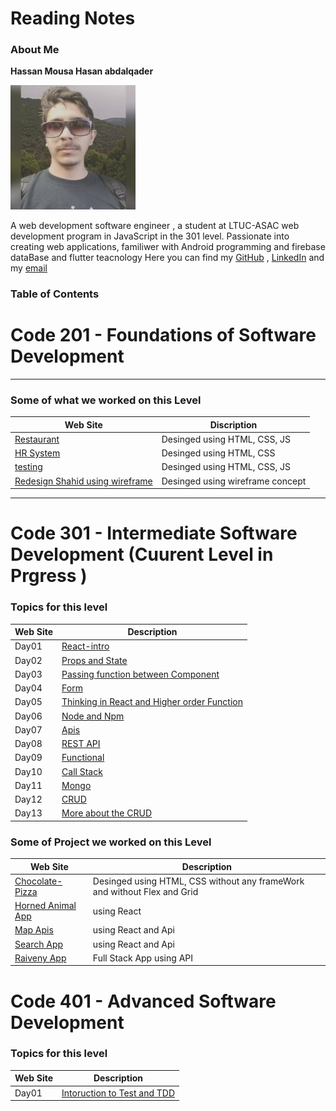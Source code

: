 # Reading Notes
### About Me

**Hassan Mousa Hasan abdalqader**

<picture>
<img alt="hassan" src="persphoto.jpg" width="200">
</picture>

A web development software engineer , a student at LTUC-ASAC web development program in JavaScript in the 301 level.
Passionate into creating web applications, familiwer with Android programming and firebase dataBase and flutter teacnology 
Here you can find my [GitHub](https://github.com/Hassanabdelqader) , [LinkedIn](https://www.linkedin.com/in/hasan-mousa-3baaa4177/) and my [email](mailto:terawihassan@gmail.com)

### Table of Contents

# Code 201 - Foundations of Software Development
---
### Some of what we worked on this Level
| Web Site  | Discription |
| ------------- | ------------- |
|  [Restaurant](https://hassanabdelqader.github.io/Restaurant/)  | Desinged using HTML, CSS, JS  |
|  [HR System](https://hassanabdelqader.github.io/HR-management-system/)  | Desinged using HTML, CSS  |
|  [testing ](https://hassanabdelqader.github.io/todo-project/)  | Desinged using HTML, CSS, JS  |
|  [Redesign Shahid using wireframe  ](https://hassanabdelqader.github.io/todo-project/)  | Desinged using wireframe concept  |

---
# Code 301 - Intermediate Software Development (Cuurent Level in Prgress )
### Topics for this level
| Web Site  | Description |
| ------------- | ------------- |
| Day01  | [React-intro](https://github.com/Hassanabdelqader/reading-notes/blob/main/day01Notes.md)  |
| Day02  | [Props and State](https://github.com/Hassanabdelqader/reading-notes/blob/main/Day01.md)  |
| Day03  | [Passing function between Component](https://github.com/Hassanabdelqader/reading-notes/blob/main/Day02.md)  |
| Day04  | [Form](https://github.com/Hassanabdelqader/reading-notes/blob/main/day04.md)  |
| Day05  | [Thinking in React and Higher order Function](https://github.com/Hassanabdelqader/reading-notes/blob/main/Day05.md)  |
| Day06  | [Node and Npm ](https://github.com/Hassanabdelqader/reading-notes/blob/main/day06.md)  |
| Day07  | [Apis](https://github.com/Hassanabdelqader/reading-notes/blob/main/Day07.md)  |
| Day08  | [REST API](https://github.com/Hassanabdelqader/reading-notes/blob/main/Day08.md)  |
| Day09  | [Functional](https://github.com/Hassanabdelqader/reading-notes/blob/main/Day09.md)  |
| Day10  | [Call Stack](https://github.com/Hassanabdelqader/reading-notes/blob/main/Day10.md)  |
| Day11  | [Mongo](https://github.com/Hassanabdelqader/reading-notes/blob/main/Day11.md)  |
| Day12  | [CRUD](https://github.com/Hassanabdelqader/reading-notes/blob/main/Day12.md)  |
| Day13  | [More about the CRUD](https://github.com/Hassanabdelqader/reading-notes/blob/main/Day13.md)  |




### Some of Project we worked on this Level
| Web Site  | Description |
| ------------- | ------------- |
|  [Chocolate-Pizza](https://hassanabdelqader.github.io/Chocolate-Pizza-CSS/)  | Desinged using HTML, CSS without any frameWork and without Flex and Grid  |
|  [Horned Animal App](https://fancy-muffin-b01b09.netlify.app/)  | using React | 
|  [Map Apis](https://guileless-hummingbird-c78854.netlify.app/)  | using React and Api | 
|  [Search App](https://hasanmousa.netlify.app/)  | using React and Api | 
|  [Raiveny App](https://raiveny.netlify.app/)  | Full Stack App using API | 



# Code 401 - Advanced Software Development
### Topics for this level
| Web Site  | Description |
| ------------- | ------------- |
| Day01  | [Intoruction to Test and TDD ](https://github.com/Hassanabdelqader/reading-notes/blob/main/401-class01.md)|

